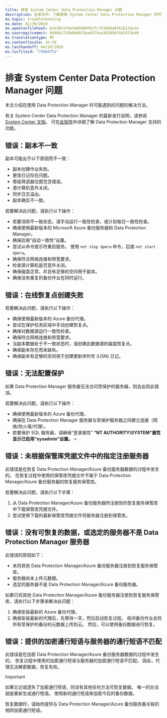 ```yaml
---
title: 排查 System Center Data Protection Manager 问题
description: 在本文中，了解使用 System Center Data Protection Manager 时可能遇到的问题的解决方案。
ms.topic: troubleshooting
ms.date: 01/30/2019
ms.openlocfilehash: bcb30fa7eb3e05099761fc751b09a9fb16134e34
ms.sourcegitcommit: 849bb1729b89d075eed579aa36395bf4d29f3bd9
ms.translationtype: MT
ms.contentlocale: zh-CN
ms.lasthandoff: 04/28/2020
ms.locfileid: "75664751"
---
```

# <a name="troubleshoot-system-center-data-protection-manager"></a>排查 System Center Data Protection Manager 问题

本文介绍在使用 Data Protection Manager 时可能遇到的问题的解决方法。

有关 System Center Data Protection Manager 的最新发行说明，请参阅 [System Center 文档](https://docs.microsoft.com/system-center/dpm/dpm-release-notes?view=sc-dpm-2016)。 可在[此矩阵](https://docs.microsoft.com/system-center/dpm/dpm-protection-matrix?view=sc-dpm-2016)中详细了解 Data Protection Manager 支持的功能。

## <a name="error-replica-is-inconsistent"></a>错误：副本不一致

副本可能出于以下原因而不一致：

- 副本创建作业失败。
- 更改日记存在问题。
- 卷级筛选器位图包含错误。
- 源计算机意外关闭。
- 同步日志溢出。
- 副本确实不一致。

若要解决此问题，请执行以下操作：

- 若要消除不一致状态，请手动运行一致性检查，或计划每日一致性检查。
- 确保使用最新版本的 Microsoft Azure 备份服务器和 Data Protection Manager。
- 确保启用“自动一致性”设置。 
- 尝试从命令提示符重启服务。 使用 `net stop dpmra` 命令，后接 `net start dpmra`。
- 确保符合网络连接和带宽要求。
- 检查源计算机是否意外关闭。
- 确保磁盘正常，并且有足够的空间用于副本。
- 确保没有重复的备份作业在同时运行。

## <a name="error-online-recovery-point-creation-failed"></a>错误：在线恢复点创建失败

若要解决此问题，请执行以下操作：

- 确保使用最新版本的 Azure 备份代理。
- 尝试在保护任务区域中手动创建恢复点。
- 确保对数据源运行一致性检查。
- 确保符合网络连接和带宽要求。
- 当副本数据处于不一致状态时，请创建此数据源的磁盘恢复点。
- 确保副本存在而未缺失。
- 确保副本有足够的空间用于创建更新序列号 (USN) 日记。

## <a name="error-unable-to-configure-protection"></a>错误：无法配置保护

如果 Data Protection Manager 服务器无法访问受保护的服务器，则会出现此错误。

若要解决此问题，请执行以下操作：

- 确保使用最新版本的 Azure 备份代理。
- 确保在 Data Protection Manager 服务器与受保护服务器之间建立连接（网络/防火墙/代理）。
- 若要保护 SQL 服务器，请确保“登录属性” **“NT AUTHORITY\SYSTEM”属性显示已启用“sysadmin”设置。**  >   

## <a name="error-server-not-registered-as-specified-in-vault-credential-file"></a>错误：未根据保管库凭据文件中的指定注册服务器

此错误是在恢复 Data Protection Manager/Azure 备份服务器数据的过程中发生的。 在恢复过程中使用的保管库凭据文件不属于 Data Protection Manager/Azure 备份服务器的恢复服务保管库。

若要解决此问题，请执行以下步骤：

1. 从 Data Protection Manager/Azure 备份服务器所注册到的恢复服务保管库中下载保管库凭据文件。
2. 尝试使用下载的最新保管库凭据文件将服务器注册到保管库。

## <a name="error-no-recoverable-data-or-selected-server-not-a-data-protection-manager-server"></a>错误：没有可恢复的数据，或选定的服务器不是 Data Protection Manager 服务器

此错误的原因如下：

- 未将其他 Data Protection Manager/Azure 备份服务器注册到恢复服务保管库。
- 服务器尚未上传元数据。
- 选定的服务器不是 Data Protection Manager/Azure 备份服务器。

如果已将其他 Data Protection Manager/Azure 备份服务器注册到恢复服务保管库，请执行以下步骤来解决此问题：

1. 确保安装最新的 Azure 备份代理。
2. 确保安装最新的代理后，先等待一天，然后启动恢复过程。 夜间备份作业会将所有受保护的备份的元数据上传到云。 然后，可以使用备份数据进行恢复。

## <a name="error-provided-encryption-passphrase-doesnt-match-passphrase-for-server"></a>错误：提供的加密通行短语与服务器的通行短语不匹配

此错误是在加密 Data Protection Manager/Azure 备份服务器数据的过程中发生的。 恢复过程中使用的加密通行短语与服务器的加密通行短语不匹配。 因此，代理无法解密数据，恢复失败。

> [!IMPORTANT]
> 如果忘记或遗失了加密通行短语，则没有其他任何方法可恢复数据。 唯一的办法就是重新生成通行短语。 使用新的通行短语来加密今后的备份数据。
>
> 恢复数据时，请始终提供与 Data Protection Manager/Azure 备份服务器关联的相同加密通行短语。
>

